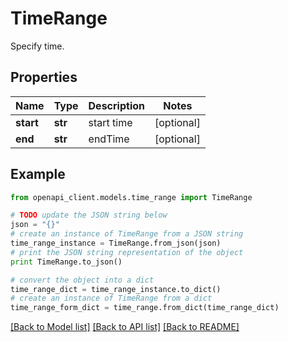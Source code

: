 # TimeRange

Specify time.

## Properties
Name | Type | Description | Notes
------------ | ------------- | ------------- | -------------
**start** | **str** | start time | [optional] 
**end** | **str** | endTime | [optional] 

## Example

```python
from openapi_client.models.time_range import TimeRange

# TODO update the JSON string below
json = "{}"
# create an instance of TimeRange from a JSON string
time_range_instance = TimeRange.from_json(json)
# print the JSON string representation of the object
print TimeRange.to_json()

# convert the object into a dict
time_range_dict = time_range_instance.to_dict()
# create an instance of TimeRange from a dict
time_range_form_dict = time_range.from_dict(time_range_dict)
```
[[Back to Model list]](../README.md#documentation-for-models) [[Back to API list]](../README.md#documentation-for-api-endpoints) [[Back to README]](../README.md)


